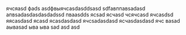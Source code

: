 ячсяasd
фads
asdфвыячсasdasddsasd
sdfавппавsadasd
апвsadasdasdasdadssd
пваasdds
ясsad
ясчasd
чсячсasd
ячсasdsd
яясasdasd
ясasd
ясasdasdasd
ячсsadasdasd
ясчasdasdasd
ячс
ваsad
аываsad
ыва
ыва
sad
asd
asd
